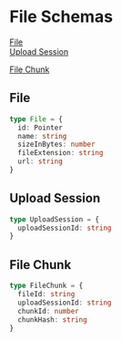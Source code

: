 # File Schemas

[File](#file)  
[Upload Session](#upload-session)  

[File Chunk](#file-chunk)  

## File

```typescript
type File = {
  id: Pointer
  name: string
  sizeInBytes: number
  fileExtension: string
  url: string
}
```

## Upload Session
```typescript
type UploadSession = {
  uploadSessionId: string
}
```

## File Chunk
```typescript
type FileChunk = {
  fileId: string
  uploadSessionId: string
  chunkId: number
  chunkHash: string
}
```